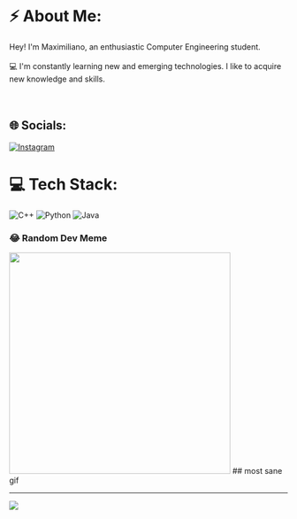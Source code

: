 # ⚡ About Me:
Hey! I'm Maximiliano, an enthusiastic Computer Engineering student.<br><br>💻 I'm constantly learning new and emerging technologies. I like to acquire new knowledge and skills.<br><br><br> 


## 🌐 Socials:
[![Instagram](https://img.shields.io/badge/Instagram-%23E4405F.svg?logo=Instagram&logoColor=white)](https://instagram.com/maxxee._) 

# 💻 Tech Stack:
![C++](https://img.shields.io/badge/c++-%2300599C.svg?style=for-the-badge&logo=c%2B%2B&logoColor=white) ![Python](https://img.shields.io/badge/python-3670A0?style=for-the-badge&logo=python&logoColor=ffdd54) ![Java](https://img.shields.io/badge/java-%23ED8B00.svg?style=for-the-badge&logo=openjdk&logoColor=white)

### 😂 Random Dev Meme
<img src='https://randommeme-five.vercel.app/' style="height: 400px;"/>
## most sane gif


---
[![](https://visitcount.itsvg.in/api?id=maxxee1&icon=7&color=10)](https://visitcount.itsvg.in)

